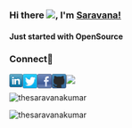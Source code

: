 ### Hi there <img src="https://github.com/TheDudeThatCode/TheDudeThatCode/blob/master/Assets/Hi.gif" width="29px">, I'm [Saravana!](https://github.com/thesaravanakumar)
#### Just started with OpenSource
<h3 align="left">Connect🔗</h3>
<a href="https://www.linkedin.com/in/thesaravanakumar">
  <img align="left" width="24px" src="https://github.com/thesaravanakumar/thesaravanakumar/blob/main/linkedin.png"/>
</a>
<a href="https://twitter.com/i_Skumar">
  <img align="left" width="26px" src="https://github.com/thesaravanakumar/thesaravanakumar/blob/main/twitter.png" />
</a>
<a href="https://www.facebook.com/thesaravanakumar">
  <img align="left" width="26px" src="https://github.com/thesaravanakumar/thesaravanakumar/blob/main/facebook.png" />
</a>
<a href="https://github.com/thesaravanakumar">
  <img align="left" width="26px" src="https://github.com/thesaravanakumar/thesaravanakumar/blob/main/github_blue.png" />
</a>
<p><img align="center" src="https://github-readme-stats.vercel.app/api?username=thesaravanakumar&show_icons=true&title_color=ffffff&icon_color=bb2acf&text_color=daf7dc&bg_color=151515" /></p>

<p><img align="center" src="https://github-readme-streak-stats.herokuapp.com/?user=thesaravanakumar&theme=dark" alt="thesaravanakumar" /></p>

<p align="left"> <img src="https://komarev.com/ghpvc/?username=thesaravanakumar&label=visitors&color=31c442&style=plastic" alt="thesaravanakumar" /> </p>
